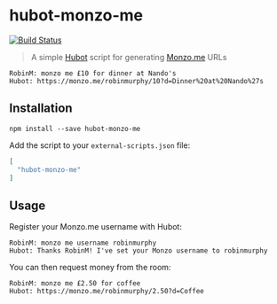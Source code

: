 # hubot-monzo-me

[![Build Status](https://travis-ci.org/robinjmurphy/hubot-monzo-me.svg?branch=master)](https://travis-ci.org/robinjmurphy/hubot-monzo-me)

> A simple [Hubot](https://hubot.github.com/) script for generating [Monzo.me](https://monzo.me/) URLs

```
RobinM: monzo me £10 for dinner at Nando's
Hubot: https://monzo.me/robinmurphy/10?d=Dinner%20at%20Nando%27s
```

## Installation

```
npm install --save hubot-monzo-me
```

Add the script to your `external-scripts.json` file:

```json
[
  "hubot-monzo-me"
]
```

## Usage

Register your Monzo.me username with Hubot:

```
RobinM: monzo me username robinmurphy
Hubot: Thanks RobinM! I've set your Monzo username to robinmurphy
```

You can then request money from the room:

```
RobinM: monzo me £2.50 for coffee
Hubot: https://monzo.me/robinmurphy/2.50?d=Coffee
```
